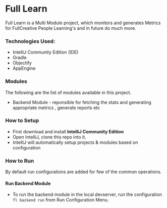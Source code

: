 # Full Learn
Full Learn is a Multi Module project, which monitors and generates Metrics for FullCreative People Learning's and in future do much more.

### Technologies Used:

- IntelliJ Community Edition (IDE)
- Gradle
- Objectify 
- AppEngine 

### Modules

The following are the list of modules available in this project.

- Backend Module - reponsible for fetching the stats and generating appropriate metrics , generate reports etc

### How to Setup

- First download and install **IntelliJ Community Edition**
- Open IntelliJ, clone this repo into it. 
- IntelliJ will automatically setup projects & modules based on configuration

### How to Run
By default run configurations are added for few of the common operations. 

#### Run Backend Module 

- To run the backend module in the local devserver, run the configuration `fl backend run` from Run Configuration Menu.
